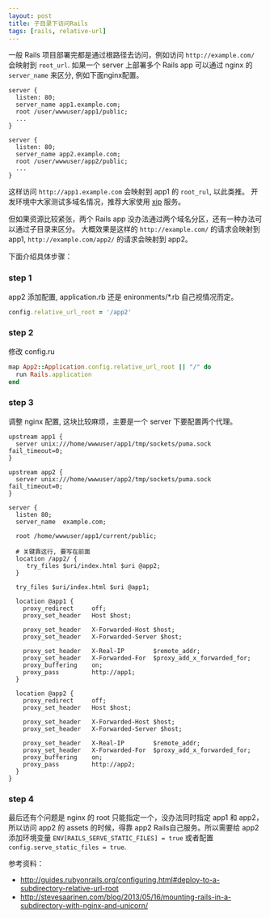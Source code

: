 ```yaml
---
layout: post
title: 子目录下访问Rails
tags: [rails, relative-url]
---
```


一般 Rails 项目部署完都是通过根路径去访问，例如访问 `http://example.com/` 会映射到 `root_url`.
如果一个 server 上部署多个 Rails app 可以通过 nginx 的 `server_name` 来区分,
例如下面nginx配置。

```
server {
  listen: 80;
  server_name app1.example.com;
  root /user/wwwuser/app1/public;
  ...
}

server {
  listen: 80;
  server_name app2.example.com;
  root /user/wwwuser/app2/public;
  ...
}
```

这样访问 `http://app1.example.com` 会映射到 app1 的 `root_rul`, 以此类推。
开发环境中大家测试多域名情况，推荐大家使用 [xip](http://xip.io/) 服务。

但如果资源比较紧张，两个 Rails app 没办法通过两个域名分区，还有一种办法可以通过子目录来区分。
大概效果是这样的 `http://example.com/` 的请求会映射到 app1, `http://example.com/app2/` 的请求会映射到 app2。

下面介绍具体步骤：

### step 1

app2 添加配置, application.rb 还是 enironments/\*.rb 自己视情况而定。
```ruby
config.relative_url_root = '/app2'
```

### step 2

修改 config.ru
```ruby
map App2::Application.config.relative_url_root || "/" do
  run Rails.application
end
```

### step 3

调整 nginx 配置, 这块比较麻烦，主要是一个 server 下要配置两个代理。

```nginx
upstream app1 {
  server unix:///home/wwwuser/app1/tmp/sockets/puma.sock fail_timeout=0;
}

upstream app2 {
  server unix:///home/wwwuser/app2/tmp/sockets/puma.sock fail_timeout=0;
}

server {
  listen 80;
  server_name  example.com;

  root /home/wwwuser/app1/current/public;

  # 关键靠这行, 要写在前面
  location /app2/ {
     try_files $uri/index.html $uri @app2;
  }

  try_files $uri/index.html $uri @app1;

  location @app1 {
    proxy_redirect     off;
    proxy_set_header   Host $host;

    proxy_set_header   X-Forwarded-Host $host;
    proxy_set_header   X-Forwarded-Server $host;

    proxy_set_header   X-Real-IP        $remote_addr;
    proxy_set_header   X-Forwarded-For  $proxy_add_x_forwarded_for;
    proxy_buffering    on;
    proxy_pass         http://app1;
  }

  location @app2 {
    proxy_redirect     off;
    proxy_set_header   Host $host;

    proxy_set_header   X-Forwarded-Host $host;
    proxy_set_header   X-Forwarded-Server $host;

    proxy_set_header   X-Real-IP        $remote_addr;
    proxy_set_header   X-Forwarded-For  $proxy_add_x_forwarded_for;
    proxy_buffering    on;
    proxy_pass         http://app2;
  }
}
```

### step 4

最后还有个问题是 nginx 的 root 只能指定一个，没办法同时指定 app1 和 app2，所以访问 app2 的 assets
的时候，得靠 app2 Rails自己服务。所以需要给 app2 添加环境变量 `ENV[RAILS_SERVE_STATIC_FILES] = true`
或者配置 `config.serve_static_files = true`.


参考资料：
* http://guides.rubyonrails.org/configuring.html#deploy-to-a-subdirectory-relative-url-root
* http://stevesaarinen.com/blog/2013/05/16/mounting-rails-in-a-subdirectory-with-nginx-and-unicorn/
